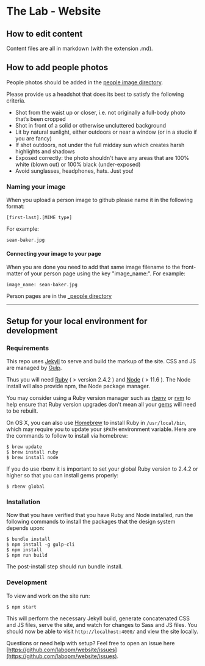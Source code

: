 # The Lab - Website

## How to edit content

Content files are all in markdown (with the extension .md).

## How to add people photos

People photos should be added in the [people image directory](https://github.com/labopm/website/blob/master/assets/img/lab/people/).

Please provide us a headshot that does its best to satisfy the following criteria.

- Shot from the waist up or closer, i.e. not originally a full-body photo that’s been cropped
- Shot in front of a solid or otherwise uncluttered background
- Lit by natural sunlight, either outdoors or near a window (or in a studio if you are fancy)
- If shot outdoors, not under the full midday sun which creates harsh highlights and shadows
- Exposed correctly: the photo shouldn't have any areas that are 100% white (blown out) or 100% black (under-exposed)
- Avoid sunglasses, headphones, hats. Just you!

### Naming your image

When you upload a person image to github please name it in the following format:

```
[first-last].[MIME type]
```

For example:

```
sean-baker.jpg
```

#### Connecting your image to your page

When you are done you need to add that same image filename to the front-matter of your person page using the key "image_name:". For example:

```
image_name: sean-baker.jpg
```

Person pages are in the [\_people directory](https://github.com/labopm/website/tree/master/_people)

<hr/>

## Setup for your local environment for development

### Requirements

This repo uses [Jekyll](https://jekyllrb.com/) to serve and build the markup of the site. CSS and JS are managed by [Gulp](https://gulpjs.com/).

Thus you will need [Ruby](https://www.ruby-lang.org) ( > version 2.4.2 ) and [Node](https://nodejs.org/en/download/) ( > 11.6 ). The Node install will also provide npm, the Node package manager.

You may consider using a Ruby version manager such as
[rbenv](https://github.com/sstephenson/rbenv) or [rvm](https://rvm.io/) to
help ensure that Ruby version upgrades don't mean all your
[gems](https://rubygems.org/) will need to be rebuilt.

On OS X, you can also use [Homebrew](http://brew.sh/) to install Ruby in
`/usr/local/bin`, which may require you to update your `$PATH` environment
variable. Here are the commands to follow to install via homebrew:

```shell
$ brew update
$ brew install ruby
$ brew install node
```

If you do use rbenv it is important to set your global Ruby version to 2.4.2 or higher so that you can install gems properly:

```shell
$ rbenv global
```

### Installation

Now that you have verified that you have Ruby and Node installed, run the following commands to install the packages that the design system depends upon:

```shell
$ bundle install
$ npm install -g gulp-cli
$ npm install
$ npm run build
```

The post-install step should run bundle install.

### Development

To view and work on the site run:

```shell
$ npm start
```

This will perform the necessary Jekyll build, generate concatenated CSS and JS files, serve the site, and watch for changes to Sass and JS files. You should now be able to visit `http://localhost:4000/` and view the site locally.

Questions or need help with setup? Feel free to open an issue here [https://github.com/labopm/website/issues](https://github.com/labopm/website/issues).
